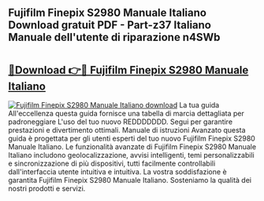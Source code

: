 ## Fujifilm Finepix S2980 Manuale Italiano Download gratuit PDF - Part-z37 Italiano Manuale dell'utente di riparazione n4SWb

# <h2><a href="http://dfgwqm7.blite.top/?on=Fujifilm+Finepix+S2980+Manuale+Italiano">🔗Download 👉🔴 Fujifilm Finepix S2980 Manuale Italiano</a></h2>

[![Fujifilm Finepix S2980 Manuale Italiano download](https://i.imgur.com/lujVjoI.png)](http://dfgwqm7.blite.top/?on=Fujifilm+Finepix+S2980+Manuale+Italiano)
La tua guida All'eccellenza questa guida fornisce una tabella di marcia dettagliata per padroneggiare L'uso del tuo nuovo REDDDDDDD. Segui per garantire prestazioni e divertimento ottimali. Manuale di istruzioni Avanzato questa guida è progettata per gli utenti esperti del tuo nuovo Fujifilm Finepix S2980 Manuale Italiano. Le funzionalità avanzate di Fujifilm Finepix S2980 Manuale Italiano includono geolocalizzazione, avvisi intelligenti, temi personalizzabili e sincronizzazione di più dispositivi, tutti facilmente controllabili dall'interfaccia utente intuitiva e intuitiva. La vostra soddisfazione è garantita Fujifilm Finepix S2980 Manuale Italiano. Sosteniamo la qualità dei nostri prodotti e servizi.
